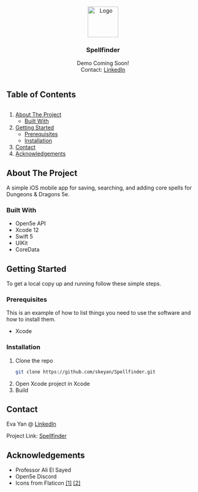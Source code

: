 <!--
*** Thanks for checking out the Best-README-Template. If you have a suggestion
*** that would make this better, please fork the repo and create a pull request
*** or simply open an issue with the tag "enhancement".
*** Thanks again! Now go create something AMAZING! :D
***
***
***
*** To avoid retyping too much info. Do a search and replace for the following:
*** github_username, repo_name, twitter_handle, email, project_title, project_description
-->

<!-- PROJECT SHIELDS -->
<!--
*** I'm using markdown "reference style" links for readability.
*** Reference links are enclosed in brackets [ ] instead of parentheses ( ).
*** See the bottom of this document for the declaration of the reference variables
*** for contributors-url, forks-url, etc. This is an optional, concise syntax you may use.
*** https://www.markdownguide.org/basic-syntax/#reference-style-links
-->
<!-- PROJECT LOGO -->
<br />
<p align="center">
  <a href="https://github.com/skeyan/Spellfinder">
    <img src="https://i.imgur.com/4P1t9Pc.png" alt="Logo" width="80" height="80">
  </a>

  <h3 align="center">Spellfinder</h3>

  <div align="center">
  Demo Coming Soon!
  </div>
  <div align="center">
  Contact: <a href="https://www.linkedin.com/in/sk-evayan/" target="_blank">LinkedIn</a>
  </div>
</p>


<!-- TABLE OF CONTENTS -->
<h2 style="display: inline-block">Table of Contents</h2>
<ol>
  <li>
    <a href="#about-the-project">About The Project</a>
    <ul>
      <li><a href="#built-with">Built With</a></li>
    </ul>
  </li>
  <li>
    <a href="#getting-started">Getting Started</a>
    <ul>
      <li><a href="#prerequisites">Prerequisites</a></li>
      <li><a href="#installation">Installation</a></li>
    </ul>
  </li>
  <li><a href="#contact">Contact</a></li>
  <li><a href="#acknowledgements">Acknowledgements</a></li>
</ol>



<!-- ABOUT THE PROJECT -->
## About The Project
A simple iOS mobile app for saving, searching, and adding core spells for Dungeons & Dragons 5e.


### Built With
* Open5e API
* Xcode 12 
* Swift 5
* UIKit
* CoreData



<!-- GETTING STARTED -->
## Getting Started

To get a local copy up and running follow these simple steps.

### Prerequisites

This is an example of how to list things you need to use the software and how to install them.
* Xcode

### Installation

1. Clone the repo
   ```sh
   git clone https://github.com/skeyan/Spellfinder.git
   ```
2. Open Xcode project in Xcode 
3. Build

<!-- CONTACT -->
## Contact

Eva Yan @ [LinkedIn](https://www.linkedin.com/in/sk-evayan/)

Project Link: [Spellfinder](https://github.com/skeyan/Spellfinder)


<!-- ACKNOWLEDGEMENTS -->
## Acknowledgements

* Professor Ali El Sayed
* Open5e Discord
* Icons from Flaticon [[1]](https://www.flaticon.com/authors/darius-dan) [[2]](https://www.flaticon.com/free-icon/book_1679109?term=spellbook&related_id=1679109)


<!-- MARKDOWN LINKS & IMAGES -->
<!-- https://www.markdownguide.org/basic-syntax/#reference-style-links -->
[linkedin-shield]: https://img.shields.io/badge/-LinkedIn-black.svg?style=for-the-badge&logo=linkedin&colorB=555
[linkedin-url]: https://www.linkedin.com/in/sk-evayan/
